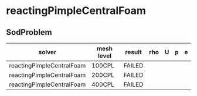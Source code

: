 reactingPimpleCentralFoam
=======

SodProblem
---------------------

|solver|mesh level|result|rho|U |p |e |
|------|----------|------|---|--|--|--|
|reactingPimpleCentralFoam|100CPL|FAILED||
|reactingPimpleCentralFoam|200CPL|FAILED||
|reactingPimpleCentralFoam|400CPL|FAILED||

